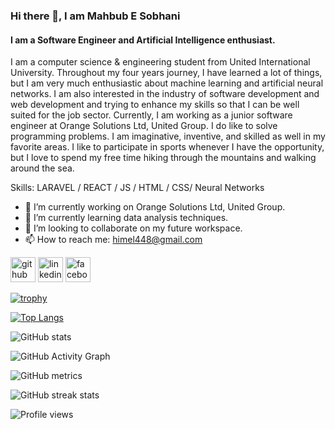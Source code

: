 ### Hi there 👋, I am Mahbub E Sobhani
#### I am a Software Engineer and Artificial Intelligence enthusiast.


I am a computer science & engineering student from United International University. Throughout my four years journey, I have learned a lot of things, but I am very much enthusiastic about machine learning and artificial neural networks. I am also interested in the industry of software development and web development and trying to enhance my skills so that I can be well suited for the job sector. Currently, I am working as a junior software engineer at Orange Solutions Ltd, United Group. I do like to solve programming problems. I am imaginative, inventive, and skilled as well in my favorite areas. I like to participate in sports whenever I have the opportunity, but I love to spend my free time hiking through the mountains and walking around the sea.

Skills: LARAVEL / REACT / JS / HTML / CSS/ Neural Networks

- 🔭 I’m currently working on Orange Solutions Ltd, United Group. 
- 🌱 I’m currently learning data analysis techniques. 
- 👯 I’m looking to collaborate on my future workspace. 
- 📫 How to reach me: himel448@gmail.com 


[<img src='https://cdn.jsdelivr.net/npm/simple-icons@3.0.1/icons/github.svg' alt='github' height='40'>](https://github.com/mahbubhimel)  [<img src='https://cdn.jsdelivr.net/npm/simple-icons@3.0.1/icons/linkedin.svg' alt='linkedin' height='40'>](https://www.linkedin.com/in/mahbub-e-sobhani-himel-38495313a/)  [<img src='https://cdn.jsdelivr.net/npm/simple-icons@3.0.1/icons/facebook.svg' alt='facebook' height='40'>](https://www.facebook.com/sobhanihimel)  

[![trophy](https://github-profile-trophy.vercel.app/?username=mahbubhimel)](https://github.com/ryo-ma/github-profile-trophy)

[![Top Langs](https://github-readme-stats.vercel.app/api/top-langs/?username=mahbubhimel)](https://github.com/anuraghazra/github-readme-stats)

![GitHub stats](https://github-readme-stats.vercel.app/api?username=mahbubhimel&show_icons=true&count_private=true)  

![GitHub Activity Graph](https://activity-graph.herokuapp.com/graph?username=mahbubhimel)  

![GitHub metrics](https://metrics.lecoq.io/mahbubhimel)  

![GitHub streak stats](https://github-readme-streak-stats.herokuapp.com/?user=mahbubhimel)  

![Profile views](https://gpvc.arturio.dev/mahbubhimel)  
